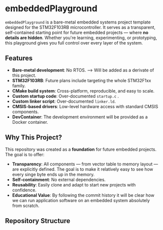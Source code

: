 # embeddedPlayground

`embeddedPlayground` is a bare-metal embedded systems project template designed for the STM32F103RB microcontroller. It serves as a transparent, self-contained starting point for future embedded projects — where **no details are hidden**. Whether you're learning, experimenting, or prototyping, this playground gives you full control over every layer of the system.

## Features

- **Bare-metal development**: No RTOS. --> Will be added as a derivate of this project.
- **STM32F103RB**: Future plans include targeting the whole STM32F1xx family.
- **CMake build system**: Cross-platform, reproducible, and easy to scale.
- **Custom startup code**: Over-documented `startup.c` .
- **Custom linker script**: Over-documented `linker.ld`.
- **CMSIS-based drivers**: Low-level hardware access with standard CMSIS components.
- **DevContainer**: The development environment will be provided as a Docker container.

## Why This Project?

This repository was created as a **foundation** for future embedded projects. The goal is to offer:
- **Transparency**: All components — from vector table to memory layout — are explicitly defined. The goal is to make it relatively easy to see how every singe byte ends up in the memory.
- **Self-containment**: No external dependencies. 
- **Reusability**: Easily clone and adapt to start new projects with confidence.
- **Educational Value**: By following the commit history it will be clear how we can run application software on an embedded system absolutely from scratch.

## Repository Structure


